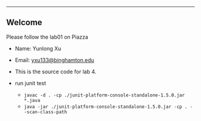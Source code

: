 
-----------------------------
**Welcome**
-----------------------------
Please follow the lab01 on Piazza

- Name: Yunlong Xu
- Email: yxu133@binghamton.edu

- This is the source code for lab 4.

- run junit test
  - ```javac -d . -cp ./junit-platform-console-standalone-1.5.0.jar *.java ```
  - ```java -jar ./junit-platform-console-standalone-1.5.0.jar -cp . --scan-class-path ```
